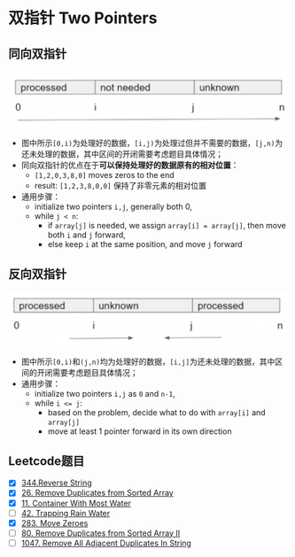 # 双指针 Two Pointers

## 同向双指针
![image](https://github.com/Jinzhao-Yu/summary-leetcode/blob/0152dcbc06eb7eaa216a7b8fe77dc0417176beb7/%E5%8F%8C%E6%8C%87%E9%92%88/Figure/TwoPointers1.png)
- 图中所示`[0,i)`为处理好的数据，`[i,j)`为处理过但并不需要的数据，`[j,n)`为还未处理的数据，其中区间的开闭需要考虑题目具体情况；
- 同向双指针的优点在于**可以保持处理好的数据原有的相对位置**：
  - `[1,2,0,3,8,0]` moves zeros to the end
  - result: `[1,2,3,8,0,0]` 保持了非零元素的相对位置
- 通用步骤：
  - initialize two pointers `i,j`, generally both 0,
  - while `j < n`:
    - if `array[j]` is needed, we assign `array[i] = array[j]`, then move both `i` and `j` forward,
    - else keep `i` at the same position, and move `j` forward

## 反向双指针
![image](https://github.com/Jinzhao-Yu/summary-leetcode/blob/d2b0d5aba92bdd681d516ba397f5b8ed4c070774/%E5%8F%8C%E6%8C%87%E9%92%88/Figure/TwoPointers2.png)
- 图中所示`[0,i)`和`(j,n)`均为处理好的数据，`[i,j]`为还未处理的数据，其中区间的开闭需要考虑题目具体情况；
- 通用步骤：
  - initialize two pointers `i,j` as `0` and `n-1`,
  - while `i <= j`:
    - based on the problem, decide what to do with `array[i]` and `array[j]`
    - move at least 1 pointer forward in its own direction
 
## Leetcode题目
- [x] [344.Reverse String](https://leetcode.cn/problems/reverse-string/)
- [x] [26. Remove Duplicates from Sorted Array](https://leetcode.cn/problems/remove-duplicates-from-sorted-array/)
- [x] [11. Container With Most Water](https://leetcode.cn/problems/container-with-most-water/)
- [ ] [42. Trapping Rain Water](https://leetcode.cn/problems/trapping-rain-water/)
- [x] [283. Move Zeroes](https://leetcode.cn/problems/move-zeroes/)
- [ ] [80. Remove Duplicates from Sorted Array II](https://leetcode.cn/problems/remove-duplicates-from-sorted-array-ii/)
- [ ] [1047. Remove All Adjacent Duplicates In String](https://leetcode.cn/problems/remove-all-adjacent-duplicates-in-string/)
